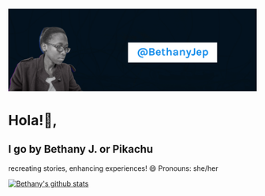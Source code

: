 

<!--
**BethanyJep/BethanyJep** is a ✨ _special_ ✨ repository because its `README.md` (this file) appears on your GitHub profile.

Here are some ideas to get you started:
-->
[![Header](https://github.com/BethanyJep/100DaysOfDesign/blob/master/github-header-final.png "Header")](https://bethanyjep.live/)

# Hola!👋, 
## I go by Bethany J. or Pikachu 	
recreating stories, enhancing experiences!
😄 Pronouns: she/her

[![Bethany's github stats](https://github-readme-stats.vercel.app/api?username=bethanyjep)](https://github.com/anuraghazra/github-readme-stats)




